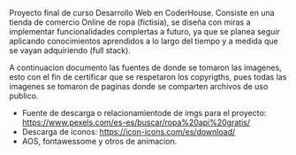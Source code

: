 Proyecto final de curso Desarrollo Web en CoderHouse.
Consiste en una tienda de comercio Online de ropa (fictisia), se diseña con miras a implementar funcionalidades complertas a futuro, 
ya que se planea seguir aplicando conocimientos aprendidos a lo largo del tiempo y a medida que se vayan adquiriendo (full stack).

A continuacion documento las fuentes de donde se tomaron las imagenes, esto con el fin de certificar que se respetaron los copyrigths, 
pues todas las imagenes se tomaron de paginas donde se comparten archivos de uso publico.

* Fuente de descarga o relacionamientode de imgs para el proyecto: https://www.pexels.com/es-es/buscar/ropa%20api%20gratis/
* Descarga de iconos: https://icon-icons.com/es/download/
* AOS, fontawessome y otros de animacion.
